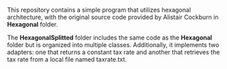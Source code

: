This repository contains a simple program that utilizes hexagonal architecture,
with the original source code provided by Alistair Cockburn in **Hexagonal** folder.

The **HexagonalSplitted** folder includes the same code as the **Hexagonal** folder
but is organized into multiple classes.
Additionally, it implements two adapters: one that returns a constant tax rate and
another that retrieves the tax rate from a local file named taxrate.txt.
